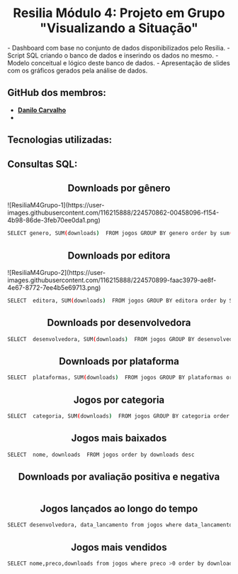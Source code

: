 <h1 align="center"> Resilia Módulo 4: Projeto em Grupo "Visualizando a Situação" </h1>
- Dashboard com base no conjunto de dados disponibilizados pelo Resilia.
- Script SQL criando o banco de dados e inserindo os dados no mesmo.
- Modelo conceitual e lógico deste banco de dados.
- Apresentação de slides com os gráficos gerados pela análise de dados.


## GitHub dos membros:
- **[Danilo Carvalho](https://github.com/xdanrj)**
- 
## Tecnologias utilizadas:


## Consultas SQL:

<h2 align="center"> Downloads por gênero </h2>
![ResiliaM4Grupo-1](https://user-images.githubusercontent.com/116215888/224570862-00458096-f154-4b98-86de-3feb70ee0da1.png)


```sh
SELECT genero, SUM(downloads)  FROM jogos GROUP BY genero order by sum(downloads) desc
```


<h2 align="center"> Downloads por editora </h2>
![ResiliaM4Grupo-2](https://user-images.githubusercontent.com/116215888/224570899-faac3979-ae8f-4e67-8772-7ee4b5e69713.png)


```sh
SELECT  editora, SUM(downloads)  FROM jogos GROUP BY editora order by SUM(downloads) desc
```

<h2 align="center"> Downloads por desenvolvedora </h2>

```sh
SELECT  desenvolvedora, SUM(downloads)  FROM jogos GROUP BY desenvolvedora order by SUM(downloads) desc
```

<h2 align="center"> Downloads por plataforma </h2>

```sh
SELECT  plataformas, SUM(downloads)  FROM jogos GROUP BY plataformas order by SUM(downloads) desc
```

<h2 align="center"> Jogos por categoria </h2>

```sh
SELECT  categoria, SUM(downloads)  FROM jogos GROUP BY categoria order by SUM(downloads) desc  
```

<h2 align="center"> Jogos mais baixados </h2>

```sh
SELECT  nome, downloads  FROM jogos order by downloads desc
```

<h2 align="center"> Downloads por avaliação positiva e negativa </h2>

```sh

```

<h2 align="center"> Jogos lançados ao longo do tempo </h2>

```sh
SELECT desenvolvedora, data_lancamento from jogos where data_lancamento between '1997-01-01' and '2019-12-31' order by data_lancamento desc
```

<h2 align="center"> Jogos mais vendidos </h2>

```sh
SELECT nome,preco,downloads from jogos where preco >0 order by downloads desc
```
